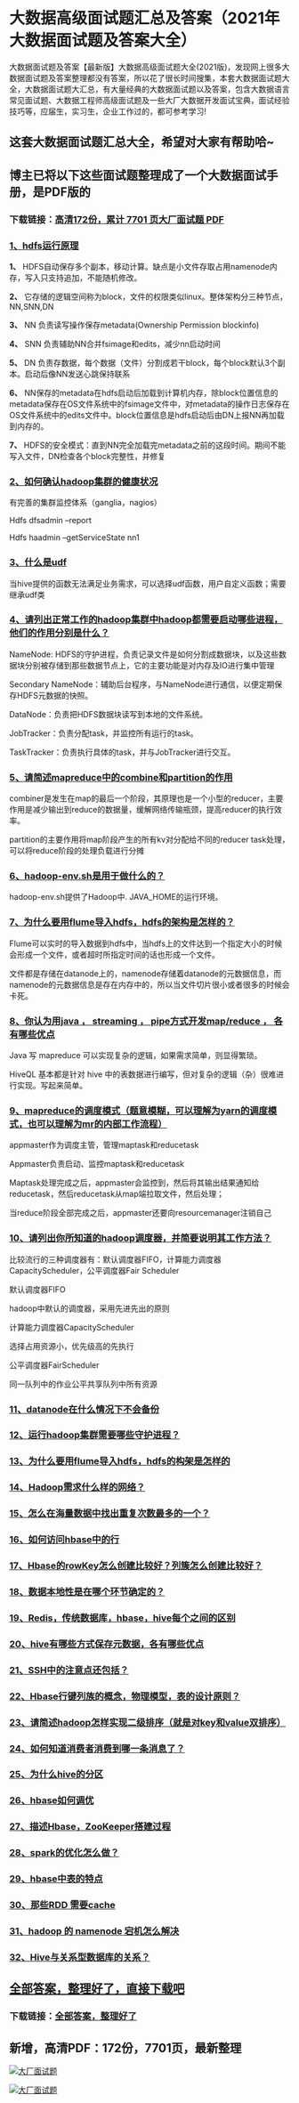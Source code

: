 # 大数据高级面试题汇总及答案（2021年大数据面试题及答案大全）

大数据面试题及答案【最新版】大数据高级面试题大全(2021版)，发现网上很多大数据面试题及答案整理都没有答案，所以花了很长时间搜集，本套大数据面试题大全，大数据面试题大汇总，有大量经典的大数据面试题以及答案，包含大数据语言常见面试题、大数据工程师高级面试题及一些大厂大数据开发面试宝典，面试经验技巧等，应届生，实习生，企业工作过的，都可参考学习!

## 这套大数据面试题汇总大全，希望对大家有帮助哈~ 

## 博主已将以下这些面试题整理成了一个大数据面试手册，是PDF版的

### 下载链接：[高清172份，累计 7701 页大厂面试题  PDF](https://gitee.com/souyunku/NewDevBooks/blob/master/docs/index.md)


### [1、hdfs运行原理](https://gitee.com/souyunku/NewDevBooks/blob/master/docs/大数据/大数据高级面试题汇总及答案（2021年大数据面试题及答案大全）.md#1hdfs运行原理)  


**1、** HDFS自动保存多个副本，移动计算。缺点是小文件存取占用namenode内存，写入只支持追加，不能随机修改。

**2、** 它存储的逻辑空间称为block，文件的权限类似linux。整体架构分三种节点，NN,SNN,DN

**3、** NN 负责读写操作保存metadata(Ownership Permission blockinfo)

**4、** SNN 负责辅助NN合并fsimage和edits，减少nn启动时间

**5、** DN 负责存数据，每个数据（文件）分割成若干block，每个block默认3个副本。启动后像NN发送心跳保持联系

**6、** NN保存的metadata在hdfs启动后加载到计算机内存，除block位置信息的metadata保存在OS文件系统中的fsimage文件中，对metadata的操作日志保存在OS文件系统中的edits文件中。block位置信息是hdfs启动后由DN上报NN再加载到内存的。

**7、** HDFS的安全模式：直到NN完全加载完metadata之前的这段时间。期间不能写入文件，DN检查各个block完整性，并修复


### [2、如何确认hadoop集群的健康状况](https://gitee.com/souyunku/NewDevBooks/blob/master/docs/大数据/大数据高级面试题汇总及答案（2021年大数据面试题及答案大全）.md#2如何确认hadoop集群的健康状况)  


有完善的集群监控体系（ganglia，nagios）

Hdfs dfsadmin –report

Hdfs haadmin –getServiceState nn1


### [3、什么是udf](https://gitee.com/souyunku/NewDevBooks/blob/master/docs/大数据/大数据高级面试题汇总及答案（2021年大数据面试题及答案大全）.md#3什么是udf)  


当hive提供的函数无法满足业务需求，可以选择udf函数，用户自定义函数；需要继承udf类


### [4、请列出正常工作的hadoop集群中hadoop都需要启动哪些进程，他们的作用分别是什么？](https://gitee.com/souyunku/NewDevBooks/blob/master/docs/大数据/大数据高级面试题汇总及答案（2021年大数据面试题及答案大全）.md#4请列出正常工作的hadoop集群中hadoop都需要启动哪些进程他们的作用分别是什么)  


NameNode: HDFS的守护进程，负责记录文件是如何分割成数据块，以及这些数据块分别被存储到那些数据节点上，它的主要功能是对内存及IO进行集中管理

Secondary NameNode：辅助后台程序，与NameNode进行通信，以便定期保存HDFS元数据的快照。

DataNode：负责把HDFS数据块读写到本地的文件系统。

JobTracker：负责分配task，并监控所有运行的task。

TaskTracker：负责执行具体的task，并与JobTracker进行交互。


### [5、请简述mapreduce中的combine和partition的作用](https://gitee.com/souyunku/NewDevBooks/blob/master/docs/大数据/大数据高级面试题汇总及答案（2021年大数据面试题及答案大全）.md#5请简述mapreduce中的combine和partition的作用)  


combiner是发生在map的最后一个阶段，其原理也是一个小型的reducer，主要作用是减少输出到reduce的数据量，缓解网络传输瓶颈，提高reducer的执行效率。

partition的主要作用将map阶段产生的所有kv对分配给不同的reducer task处理，可以将reduce阶段的处理负载进行分摊


### [6、hadoop-env.sh是用于做什么的？](https://gitee.com/souyunku/NewDevBooks/blob/master/docs/大数据/大数据高级面试题汇总及答案（2021年大数据面试题及答案大全）.md#6hadoop-envsh是用于做什么的)  


hadoop-env.sh提供了Hadoop中. JAVA_HOME的运行环境。


### [7、为什么要用flume导入hdfs，hdfs的架构是怎样的？](https://gitee.com/souyunku/NewDevBooks/blob/master/docs/大数据/大数据高级面试题汇总及答案（2021年大数据面试题及答案大全）.md#7为什么要用flume导入hdfshdfs的架构是怎样的)  


Flume可以实时的导入数据到hdfs中，当hdfs上的文件达到一个指定大小的时候会形成一个文件，或者超时所指定时间的话也形成一个文件。

文件都是存储在datanode上的，namenode存储着datanode的元数据信息，而namenode的元数据信息是存在内存中的，所以当文件切片很小或者很多的时候会卡死。


### [8、你认为用java ， streaming ， pipe方式开发map/reduce ， 各有哪些优点](https://gitee.com/souyunku/NewDevBooks/blob/master/docs/大数据/大数据高级面试题汇总及答案（2021年大数据面试题及答案大全）.md#8你认为用java--streaming--pipe方式开发map/reduce--各有哪些优点)  


Java 写 mapreduce 可以实现复杂的逻辑，如果需求简单，则显得繁琐。

HiveQL 基本都是针对 hive 中的表数据进行编写，但对复杂的逻辑（杂）很难进行实现。写起来简单。


### [9、mapreduce的调度模式（题意模糊，可以理解为yarn的调度模式，也可以理解为mr的内部工作流程）](https://gitee.com/souyunku/NewDevBooks/blob/master/docs/大数据/大数据高级面试题汇总及答案（2021年大数据面试题及答案大全）.md#9mapreduce的调度模式题意模糊可以理解为yarn的调度模式也可以理解为mr的内部工作流程)  


appmaster作为调度主管，管理maptask和reducetask

Appmaster负责启动、监控maptask和reducetask

Maptask处理完成之后，appmaster会监控到，然后将其输出结果通知给reducetask，然后reducetask从map端拉取文件，然后处理；

当reduce阶段全部完成之后，appmaster还要向resourcemanager注销自己


### [10、请列出你所知道的hadoop调度器，并简要说明其工作方法？](https://gitee.com/souyunku/NewDevBooks/blob/master/docs/大数据/大数据高级面试题汇总及答案（2021年大数据面试题及答案大全）.md#10请列出你所知道的hadoop调度器并简要说明其工作方法)  


比较流行的三种调度器有：默认调度器FIFO，计算能力调度器CapacityScheduler，公平调度器Fair Scheduler

默认调度器FIFO

hadoop中默认的调度器，采用先进先出的原则

计算能力调度器CapacityScheduler

选择占用资源小，优先级高的先执行

公平调度器FairScheduler

同一队列中的作业公平共享队列中所有资源


### [11、datanode在什么情况下不会备份](https://gitee.com/souyunku/NewDevBooks/blob/master/docs/大数据/大数据高级面试题汇总及答案（2021年大数据面试题及答案大全）.md#11datanode在什么情况下不会备份)  

### [12、运行hadoop集群需要哪些守护进程？](https://gitee.com/souyunku/NewDevBooks/blob/master/docs/大数据/大数据高级面试题汇总及答案（2021年大数据面试题及答案大全）.md#12运行hadoop集群需要哪些守护进程)  

### [13、为什么要用flume导入hdfs，hdfs的构架是怎样的](https://gitee.com/souyunku/NewDevBooks/blob/master/docs/大数据/大数据高级面试题汇总及答案（2021年大数据面试题及答案大全）.md#13为什么要用flume导入hdfshdfs的构架是怎样的)  

### [14、Hadoop需求什么样的网络？](https://gitee.com/souyunku/NewDevBooks/blob/master/docs/大数据/大数据高级面试题汇总及答案（2021年大数据面试题及答案大全）.md#14hadoop需求什么样的网络)  

### [15、怎么在海量数据中找出重复次数最多的一个？](https://gitee.com/souyunku/NewDevBooks/blob/master/docs/大数据/大数据高级面试题汇总及答案（2021年大数据面试题及答案大全）.md#15怎么在海量数据中找出重复次数最多的一个)  

### [16、如何访问hbase中的行](https://gitee.com/souyunku/NewDevBooks/blob/master/docs/大数据/大数据高级面试题汇总及答案（2021年大数据面试题及答案大全）.md#16如何访问hbase中的行)  

### [17、Hbase的rowKey怎么创建比较好？列簇怎么创建比较好？](https://gitee.com/souyunku/NewDevBooks/blob/master/docs/大数据/大数据高级面试题汇总及答案（2021年大数据面试题及答案大全）.md#17hbase的rowkey怎么创建比较好列簇怎么创建比较好)  

### [18、数据本地性是在哪个环节确定的？](https://gitee.com/souyunku/NewDevBooks/blob/master/docs/大数据/大数据高级面试题汇总及答案（2021年大数据面试题及答案大全）.md#18数据本地性是在哪个环节确定的)  

### [19、Redis，传统数据库，hbase，hive每个之间的区别](https://gitee.com/souyunku/NewDevBooks/blob/master/docs/大数据/大数据高级面试题汇总及答案（2021年大数据面试题及答案大全）.md#19redis传统数据库hbasehive每个之间的区别)  

### [20、hive有哪些方式保存元数据，各有哪些优点](https://gitee.com/souyunku/NewDevBooks/blob/master/docs/大数据/大数据高级面试题汇总及答案（2021年大数据面试题及答案大全）.md#20hive有哪些方式保存元数据各有哪些优点)  

### [21、SSH中的注意点还包括？](https://gitee.com/souyunku/NewDevBooks/blob/master/docs/大数据/大数据高级面试题汇总及答案（2021年大数据面试题及答案大全）.md#21ssh中的注意点还包括)  

### [22、Hbase行键列族的概念，物理模型，表的设计原则？](https://gitee.com/souyunku/NewDevBooks/blob/master/docs/大数据/大数据高级面试题汇总及答案（2021年大数据面试题及答案大全）.md#22hbase行键列族的概念物理模型表的设计原则)  

### [23、请简述hadoop怎样实现二级排序（就是对key和value双排序）](https://gitee.com/souyunku/NewDevBooks/blob/master/docs/大数据/大数据高级面试题汇总及答案（2021年大数据面试题及答案大全）.md#23请简述hadoop怎样实现二级排序就是对key和value双排序)  

### [24、如何知道消费者消费到哪一条消息了？](https://gitee.com/souyunku/NewDevBooks/blob/master/docs/大数据/大数据高级面试题汇总及答案（2021年大数据面试题及答案大全）.md#24如何知道消费者消费到哪一条消息了)  

### [25、为什么hive的分区](https://gitee.com/souyunku/NewDevBooks/blob/master/docs/大数据/大数据高级面试题汇总及答案（2021年大数据面试题及答案大全）.md#25为什么hive的分区)  

### [26、hbase如何调优](https://gitee.com/souyunku/NewDevBooks/blob/master/docs/大数据/大数据高级面试题汇总及答案（2021年大数据面试题及答案大全）.md#26hbase如何调优)  

### [27、描述Hbase，ZooKeeper搭建过程](https://gitee.com/souyunku/NewDevBooks/blob/master/docs/大数据/大数据高级面试题汇总及答案（2021年大数据面试题及答案大全）.md#27描述hbasezookeeper搭建过程)  

### [28、spark的优化怎么做？](https://gitee.com/souyunku/NewDevBooks/blob/master/docs/大数据/大数据高级面试题汇总及答案（2021年大数据面试题及答案大全）.md#28spark的优化怎么做)  

### [29、hbase中表的特点](https://gitee.com/souyunku/NewDevBooks/blob/master/docs/大数据/大数据高级面试题汇总及答案（2021年大数据面试题及答案大全）.md#29hbase中表的特点)  

### [30、那些RDD 需要cache](https://gitee.com/souyunku/NewDevBooks/blob/master/docs/大数据/大数据高级面试题汇总及答案（2021年大数据面试题及答案大全）.md#30那些rdd-需要cache)  

### [31、hadoop 的 namenode 宕机怎么解决](https://gitee.com/souyunku/NewDevBooks/blob/master/docs/大数据/大数据高级面试题汇总及答案（2021年大数据面试题及答案大全）.md#31hadoop-的-namenode-宕机怎么解决)  

### [32、Hive与关系型数据库的关系？](https://gitee.com/souyunku/NewDevBooks/blob/master/docs/大数据/大数据高级面试题汇总及答案（2021年大数据面试题及答案大全）.md#32hive与关系型数据库的关系)  





## [全部答案，整理好了，直接下载吧](https://gitee.com/souyunku/DevBooks/blob/master/docs/daan.md)

### 下载链接：[全部答案，整理好了](https://gitee.com/souyunku/NewDevBooks/blob/master/docs/daan.md)




## 新增，高清PDF：172份，7701页，最新整理

[![大厂面试题](https://www.souyunku.com/wp-content/uploads/weixin/mst.png "架构师专栏")](https://www.souyunku.com/wp-content/uploads/weixin/githup-weixin.png "架构师专栏")

[![大厂面试题](https://www.souyunku.com/wp-content/uploads/weixin/githup-weixin.png "架构师专栏")](https://www.souyunku.com/wp-content/uploads/weixin/githup-weixin.png "架构师专栏")
